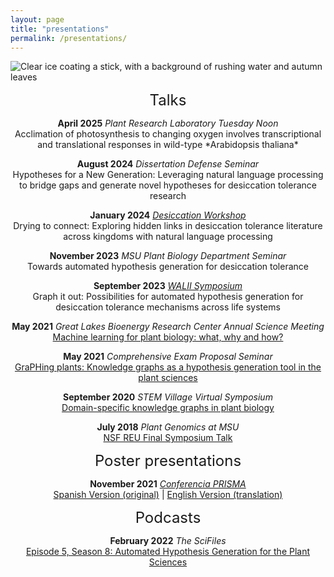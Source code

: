 ```yaml
---
layout: page
title: "presentations"
permalink: /presentations/
---
```

![Clear ice coating a stick, with a background of rushing water and autumn leaves](../images/ice.JPG)

<p align="center">
<font size="+2">Talks</font>
</p>
<p align="center">
	<b>April 2025</b> <i>Plant Research Laboratory Tuesday Noon</i><br>
	Acclimation of photosynthesis to changing oxygen involves transcriptional and translational responses in wild-type *Arabidopsis thaliana*<br>
</p>
<p align="center">
	<b>August 2024</b> <i>Dissertation Defense Seminar</i><br>
	Hypotheses for a New Generation: Leveraging natural language processing to bridge gaps and generate novel hypotheses for desiccation tolerance research<br>
</p>
<p align="center">
	<b>January 2024</b> <i><a href="https://desworks.co.za/desworks-2024">Desiccation Workshop</a></i><br>
	Drying to connect: Exploring hidden links in desiccation tolerance literature across kingdoms with natural language processing<br>
</p>
<p align="center">
	<b>November 2023</b> <i>MSU Plant Biology Department Seminar</i><br>
	Towards automated hypothesis generation for desiccation tolerance<br>
</p>
<p align="center">
	<b>September 2023</b> <i><a href="https://www.walii.science/events.html">WALII Symposium</a></i><br>
	Graph it out: Possibilities for automated hypothesis generation for desiccation tolerance mechanisms across life systems<br>
</p>
<p align="center">
	<b>May 2021</b> <i>Great Lakes Bioenergy Research Center Annual Science Meeting</i><br>
	<a href="https://mediaspace.msu.edu/media/Intro+to+ML+-+GLBRC+Annual+Science+Meeting/1_w6nw7tt8">Machine learning for plant biology: what, why and how?</a><br>
</p>
<p align="center">
	<b>May 2021</b> <i>Comprehensive Exam Proposal Seminar</i><br>
	<a href="https://mediaspace.msu.edu/media/GraPHing%20plants%3A%20Knowledge%20graphs%20as%20a%20hypothesis%20generation%20tool%20in%20the%20plant%20sciences/1_27iwjyjg">GraPHing plants: Knowledge graphs as a hypothesis generation tool in the plant sciences</a><br>
</p>
<p align="center">
	<b>September 2020</b> <i>STEM Village Virtual Symposium</i><br>
	<a href="https://youtu.be/S0UHH462mvk?t=2985">Domain-specific knowledge graphs in plant biology</a><br>
</p>
<p align="center">
	<b>July 2018</b> <i>Plant Genomics at MSU</i><br>
	<a href="https://mediaspace.msu.edu/media/t/1_1h2nrq4p">NSF REU Final Symposium Talk</a><br>
</p>
<p align="center">
<font size="+2">Poster presentations</font>
</p>
<p align="center">
	<b>November 2021</b> <i><a href="https://conferenciaprisma.org/">Conferencia PRISMA</a></i><br>
	<a href="../pdfs/SPAN_PRISMA_Poster_14Nov2021.pdf">Spanish Version (original)</a> | <a href="../pdfs/ENG_PRISMA_Poster_14Nov2021.pdf">English Version (translation)</a><br>
</p>
<p align="center">
<font size="+2">Podcasts</font>
</p>
<p align="center">
	<b>February 2022</b> <i>The SciFiles</i><br>
	<a href="https://impact89fm.org/109142/podcasts/the-sci-files-02-20-2022-serena-lotreck-automated-hypothesis-generation-for-the-plant-sciences/">Episode 5, Season 8: Automated Hypothesis Generation for the Plant Sciences</a><br>
</p>
